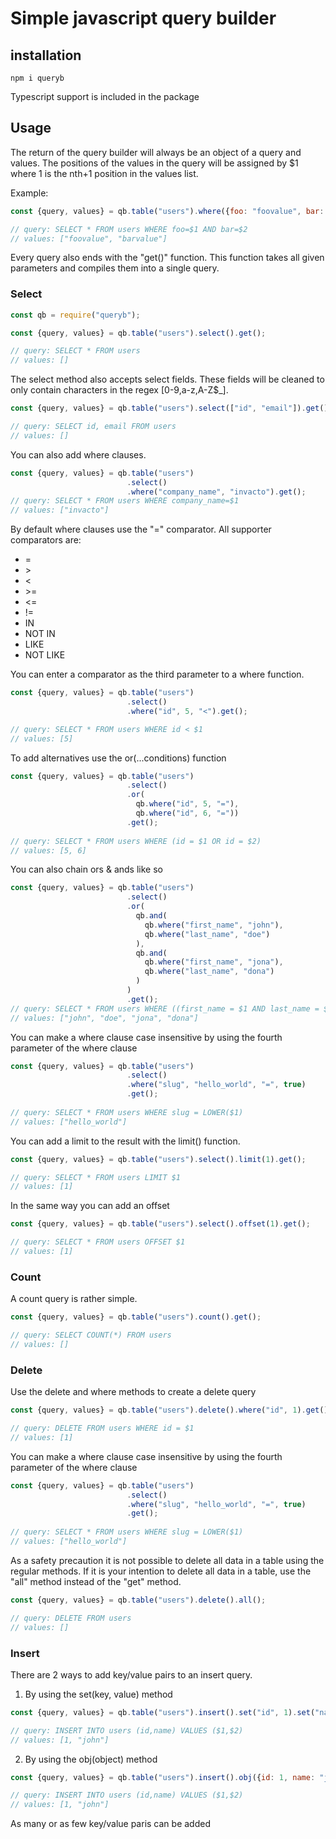 # Simple javascript query builder

## installation

```
npm i queryb
```

Typescript support is included in the package

## Usage

The return of the query builder will always be an object of a query and values.
The positions of the values in the query will be assigned by $1 where 1 is the nth+1 position in the values list.

Example:

```js
const {query, values} = qb.table("users").where({foo: "foovalue", bar: "barvalue"}).get();

// query: SELECT * FROM users WHERE foo=$1 AND bar=$2
// values: ["foovalue", "barvalue"] 
```

Every query also ends with the "get()" function.
This function takes all given parameters and compiles them into a single query.

### Select

```js
const qb = require("queryb");

const {query, values} = qb.table("users").select().get();

// query: SELECT * FROM users
// values: []
```

The select method also accepts select fields.
These fields will be cleaned to only contain characters in the regex [0-9,a-z,A-Z$_].

```js
const {query, values} = qb.table("users").select(["id", "email"]).get();

// query: SELECT id, email FROM users
// values: []
```

You can also add where clauses.

```js
const {query, values} = qb.table("users")
                          .select()
                          .where("company_name", "invacto").get();
// query: SELECT * FROM users WHERE company_name=$1
// values: ["invacto"]
```

By default where clauses use the "=" comparator.
All supporter comparators are:

- =
- \>
- <
- \>=
- <=
- !=
- IN
- NOT IN
- LIKE
- NOT LIKE

You can enter a comparator as the third parameter to a where function.


```js
const {query, values} = qb.table("users")
                          .select()
                          .where("id", 5, "<").get();

// query: SELECT * FROM users WHERE id < $1
// values: [5]
```

To add alternatives use the or(...conditions) function

```js
const {query, values} = qb.table("users")
                          .select()
                          .or(
                            qb.where("id", 5, "="),
                            qb.where("id", 6, "="))
                          .get();
                          
// query: SELECT * FROM users WHERE (id = $1 OR id = $2)
// values: [5, 6]
```

You can also chain ors & ands like so

```js
const {query, values} = qb.table("users")
                          .select()
                          .or(
                            qb.and(
                              qb.where("first_name", "john"),
                              qb.where("last_name", "doe")
                            ),
                            qb.and(
                              qb.where("first_name", "jona"),
                              qb.where("last_name", "dona")
                            )
                          )
                          .get();
// query: SELECT * FROM users WHERE ((first_name = $1 AND last_name = $2) OR (first_name = $3 AND last_name = $4))
// values: ["john", "doe", "jona", "dona"]
```

You can make a where clause case insensitive by using the fourth parameter of the where clause

```js
const {query, values} = qb.table("users")
                          .select()
                          .where("slug", "hello_world", "=", true)
                          .get();
                          
// query: SELECT * FROM users WHERE slug = LOWER($1)
// values: ["hello_world"]
```

You can add a limit to the result with the limit() function.

```js
const {query, values} = qb.table("users").select().limit(1).get();

// query: SELECT * FROM users LIMIT $1
// values: [1]
```

In the same way you can add an offset

```js
const {query, values} = qb.table("users").select().offset(1).get();

// query: SELECT * FROM users OFFSET $1
// values: [1]
```

### Count

A count query is rather simple.

```js
const {query, values} = qb.table("users").count().get();

// query: SELECT COUNT(*) FROM users
// values: []
```

### Delete

Use the delete and where methods to create a delete query

```js
const {query, values} = qb.table("users").delete().where("id", 1).get();

// query: DELETE FROM users WHERE id = $1
// values: [1]
```

You can make a where clause case insensitive by using the fourth parameter of the where clause

```js
const {query, values} = qb.table("users")
                          .select()
                          .where("slug", "hello_world", "=", true)
                          .get();
                          
// query: SELECT * FROM users WHERE slug = LOWER($1)
// values: ["hello_world"]
```

As a safety precaution it is not possible to delete all data in a table using the regular methods.
If it is your intention to delete all data in a table, use the "all" method instead of the "get" method.

```js
const {query, values} = qb.table("users").delete().all();

// query: DELETE FROM users
// values: []
```

### Insert

There are 2 ways to add key/value pairs to an insert query.

1. By using the set(key, value) method

```js
const {query, values} = qb.table("users").insert().set("id", 1).set("name", "john").get()

// query: INSERT INTO users (id,name) VALUES ($1,$2)
// values: [1, "john"]
```

2. By using the obj(object) method

```js
const {query, values} = qb.table("users").insert().obj({id: 1, name: "john").get()

// query: INSERT INTO users (id,name) VALUES ($1,$2)
// values: [1, "john"]
```

As many or as few key/value paris can be added
